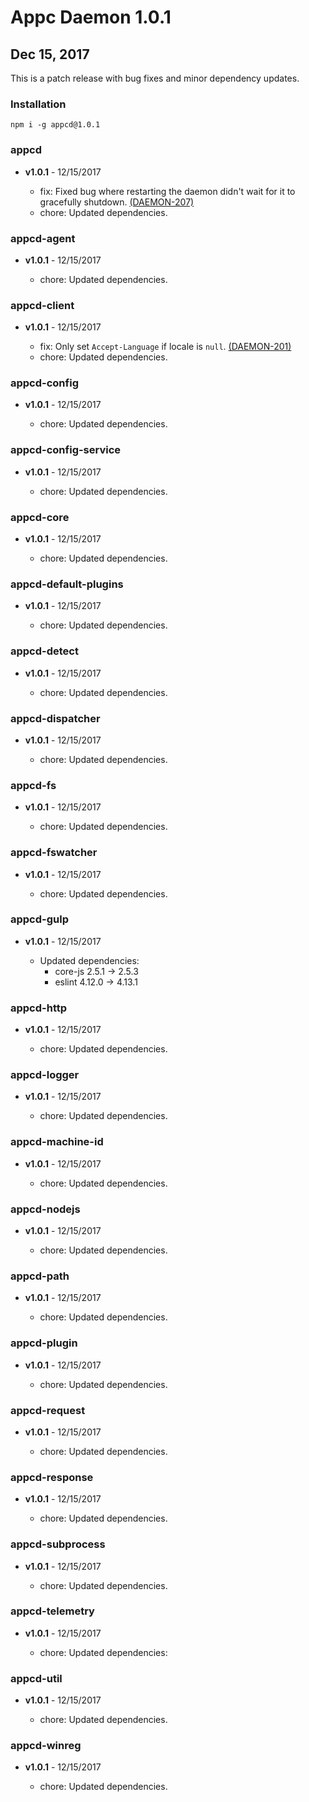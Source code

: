 # Appc Daemon 1.0.1

## Dec 15, 2017

This is a patch release with bug fixes and minor dependency updates.

### Installation

```
npm i -g appcd@1.0.1
```

### appcd

 * **v1.0.1** - 12/15/2017

   * fix: Fixed bug where restarting the daemon didn't wait for it to gracefully shutdown.
     [(DAEMON-207)](https://jira.appcelerator.org/browse/DAEMON-207)
   * chore: Updated dependencies.

### appcd-agent

 * **v1.0.1** - 12/15/2017

   * chore: Updated dependencies.

### appcd-client

 * **v1.0.1** - 12/15/2017

   * fix: Only set `Accept-Language` if locale is `null`.
     [(DAEMON-201)](https://jira.appcelerator.org/browse/DAEMON-201)
   * chore: Updated dependencies.

### appcd-config

 * **v1.0.1** - 12/15/2017

   * chore: Updated dependencies.

### appcd-config-service

 * **v1.0.1** - 12/15/2017

   * chore: Updated dependencies.

### appcd-core

 * **v1.0.1** - 12/15/2017

   * chore: Updated dependencies.

### appcd-default-plugins

 * **v1.0.1** - 12/15/2017

   * chore: Updated dependencies.

### appcd-detect

 * **v1.0.1** - 12/15/2017

   * chore: Updated dependencies.

### appcd-dispatcher

 * **v1.0.1** - 12/15/2017

   * chore: Updated dependencies.

### appcd-fs

 * **v1.0.1** - 12/15/2017

   * chore: Updated dependencies.

### appcd-fswatcher

 * **v1.0.1** - 12/15/2017

   * chore: Updated dependencies.

### appcd-gulp

 * **v1.0.1** - 12/15/2017

   * Updated dependencies:
     - core-js 2.5.1 -> 2.5.3
     - eslint 4.12.0 -> 4.13.1

### appcd-http

 * **v1.0.1** - 12/15/2017

   * chore: Updated dependencies.

### appcd-logger

 * **v1.0.1** - 12/15/2017

   * chore: Updated dependencies.

### appcd-machine-id

 * **v1.0.1** - 12/15/2017

   * chore: Updated dependencies.

### appcd-nodejs

 * **v1.0.1** - 12/15/2017

   * chore: Updated dependencies.

### appcd-path

 * **v1.0.1** - 12/15/2017

   * chore: Updated dependencies.

### appcd-plugin

 * **v1.0.1** - 12/15/2017

   * chore: Updated dependencies.

### appcd-request

 * **v1.0.1** - 12/15/2017

   * chore: Updated dependencies.

### appcd-response

 * **v1.0.1** - 12/15/2017

   * chore: Updated dependencies.

### appcd-subprocess

 * **v1.0.1** - 12/15/2017

   * chore: Updated dependencies.

### appcd-telemetry

 * **v1.0.1** - 12/15/2017

   * chore: Updated dependencies:

### appcd-util

 * **v1.0.1** - 12/15/2017

   * chore: Updated dependencies.

### appcd-winreg

 * **v1.0.1** - 12/15/2017

   * chore: Updated dependencies.